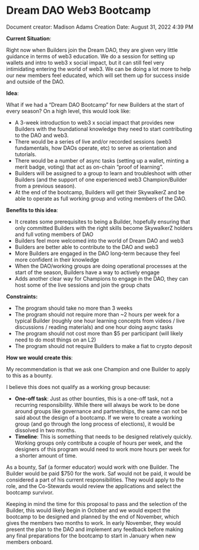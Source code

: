 # Dream DAO Web3 Bootcamp

Document creator: Madison Adams
Creation Date: August 31, 2022 4:39 PM

**Current Situation**: 

Right now when Builders join the Dream DAO, they are given very little guidance in terms of web3 education. We do a session for setting up wallets and intro to web3 x social impact, but it can still feel very intimidating entering the world of web3. We can be doing a lot more to help our new members feel educated, which will set them up for success inside and outside of the DAO. 

**Idea**: 

What if we had a “Dream DAO Bootcamp” for new Builders at the start of every season? On a high level, this would look like: 

- A 3-week introduction to web3 x social impact that provides new Builders with the foundational knowledge they need to start contributing to the DAO and web3.
- There would be a series of live and/or recorded sessions (web3 fundamentals, how DAOs operate, etc) to serve as orientation and tutorials.
- There would be a number of async tasks (setting up a wallet, minting a merit badge, voting) that act as on-chain “proof of learning”.
- Builders will be assigned to a group to learn and troubleshoot with other Builders (and the support of one experienced web3 Champion/Builder from a previous season).
- At the end of the bootcamp, Builders will get their SkywalkerZ and be able to operate as full working group and voting members of the DAO.

**Benefits to this idea**: 

- It creates some prerequisites to being a Builder, hopefully ensuring that only committed Builders with the right skills become SkywalkerZ holders and full voting members of DAO
- Builders feel more welcomed into the world of Dream DAO and web3
- Builders are better able to contribute to the DAO and web3
- More Builders are engaged in the DAO long-term because they feel more confident in their knowledge
- When the DAO/working groups are doing operational processes at the start of the season, Builders have a way to actively engage
- Adds another clear way for Champions to engage in the DAO, they can host some of the live sessions and join the group chats

**Constraints:**

- The program should take no more than 3 weeks
- The program should not require more than ~2 hours per week for a typical Builder (roughly one hour learning concepts from videos / live discussions / reading materials) and one hour doing async tasks
- The program should not cost more than $5 per participant (will likely need to do most things on an L2)
- The program should not require Builders to make a fiat to crypto deposit

**How we would create this**: 

My recommendation is that we ask one Champion and one Builder to apply to this as a bounty. 

I believe this does not qualify as a working group because: 

- **One-off task**: Just as other bounties, this is a one-off task, not a recurring responsibility. While there will always be work to be done around groups like governance and partnerships, the same can not be said about the design of a bootcamp. If we were to create a working group (and go through the long process of elections), it would be dissolved in two months.
- **Timeline**: This is something that needs to be designed relatively quickly. Working groups only contribute a couple of hours per week, and the designers of this program would need to work more hours per week for a shorter amount of time.

As a bounty, Saf (a former educator) would work with one Builder. The Builder would be paid $750 for the work. Saf would not be paid, it would be considered a part of his current responsibilities. They would apply to the role, and the Co-Stewards would review the applications and select the bootcamp survivor. 

Keeping in mind the time for this proposal to pass and the selection of the Builder, this would likely begin in October and we would expect the bootcamp to be designed and planned by the end of November, which gives the members two months to work. In early November, they would present the plan to the DAO and implement any feedback before making any final preparations for the bootcamp to start in January when new members onboard.